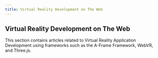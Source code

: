 ```yaml
---
title: Virtual Reality Development on The Web
---
```

## Virtual Reality Development on The Web

This section contains articles related to Virtual Reality Application Development using frameworks such as the A-Frame Framework, WebVR, and Three.js.